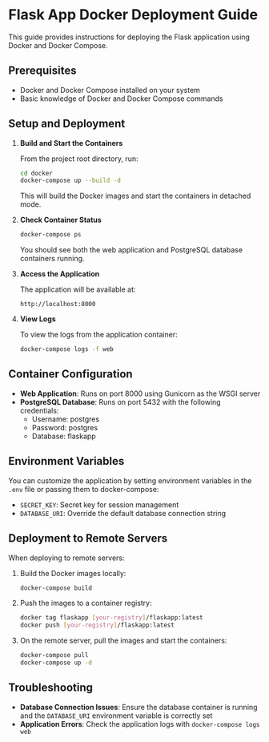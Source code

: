 # Flask App Docker Deployment Guide

This guide provides instructions for deploying the Flask application using Docker and Docker Compose.

## Prerequisites

- Docker and Docker Compose installed on your system
- Basic knowledge of Docker and Docker Compose commands

## Setup and Deployment

1. **Build and Start the Containers**

   From the project root directory, run:

   ```bash
   cd docker
   docker-compose up --build -d
   ```

   This will build the Docker images and start the containers in detached mode.

2. **Check Container Status**

   ```bash
   docker-compose ps
   ```

   You should see both the web application and PostgreSQL database containers running.

3. **Access the Application**

   The application will be available at:

   ```
   http://localhost:8000
   ```

4. **View Logs**

   To view the logs from the application container:

   ```bash
   docker-compose logs -f web
   ```

## Container Configuration

- **Web Application**: Runs on port 8000 using Gunicorn as the WSGI server
- **PostgreSQL Database**: Runs on port 5432 with the following credentials:
  - Username: postgres
  - Password: postgres
  - Database: flaskapp

## Environment Variables

You can customize the application by setting environment variables in the `.env` file or passing them to docker-compose:

- `SECRET_KEY`: Secret key for session management
- `DATABASE_URI`: Override the default database connection string

## Deployment to Remote Servers

When deploying to remote servers:

1. Build the Docker images locally:
   ```bash
   docker-compose build
   ```

2. Push the images to a container registry:
   ```bash
   docker tag flaskapp [your-registry]/flaskapp:latest
   docker push [your-registry]/flaskapp:latest
   ```

3. On the remote server, pull the images and start the containers:
   ```bash
   docker-compose pull
   docker-compose up -d
   ```

## Troubleshooting

- **Database Connection Issues**: Ensure the database container is running and the `DATABASE_URI` environment variable is correctly set
- **Application Errors**: Check the application logs with `docker-compose logs web`
